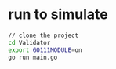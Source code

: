 # run to simulate

```bash
// clone the project
cd Validator
export GO111MODULE=on 
go run main.go
```

